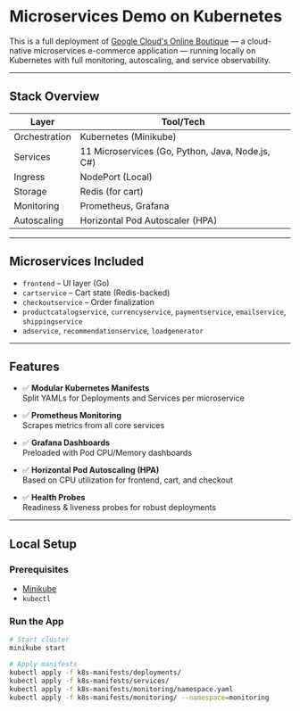 # Microservices Demo on Kubernetes

This is a full deployment of [Google Cloud's Online Boutique](https://github.com/GoogleCloudPlatform/microservices-demo) — a cloud-native microservices e-commerce application — running locally on Kubernetes with full monitoring, autoscaling, and service observability.

---

## Stack Overview

| Layer        | Tool/Tech                         |
|-------------|-----------------------------------|
| Orchestration | Kubernetes (Minikube)            |
| Services     | 11 Microservices (Go, Python, Java, Node.js, C#) |
| Ingress      | NodePort (Local)                  |
| Storage      | Redis (for cart)                  |
| Monitoring   | Prometheus, Grafana               |
| Autoscaling  | Horizontal Pod Autoscaler (HPA)   |

---

## Microservices Included

- `frontend` – UI layer (Go)
- `cartservice` – Cart state (Redis-backed)
- `checkoutservice` – Order finalization
- `productcatalogservice`, `currencyservice`, `paymentservice`, `emailservice`, `shippingservice`
- `adservice`, `recommendationservice`, `loadgenerator`

---

## Features

- ✅ **Modular Kubernetes Manifests**  
  Split YAMLs for Deployments and Services per microservice

- ✅ **Prometheus Monitoring**  
  Scrapes metrics from all core services

- ✅ **Grafana Dashboards**  
  Preloaded with Pod CPU/Memory dashboards

- ✅ **Horizontal Pod Autoscaling (HPA)**  
  Based on CPU utilization for frontend, cart, and checkout

- ✅ **Health Probes**  
  Readiness & liveness probes for robust deployments

---

## Local Setup

### Prerequisites
- [Minikube](https://minikube.sigs.k8s.io/docs/)
- `kubectl`

### Run the App

```bash
# Start cluster
minikube start

# Apply manifests
kubectl apply -f k8s-manifests/deployments/
kubectl apply -f k8s-manifests/services/
kubectl apply -f k8s-manifests/monitoring/namespace.yaml
kubectl apply -f k8s-manifests/monitoring/ --namespace=monitoring
